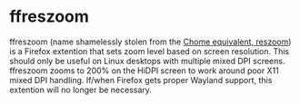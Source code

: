 # ffreszoom

ffreszoom (name shamelessly stolen from the [Chome equivalent,
reszoom](https://github.com/raboof/reszoom)) is a Firefox extention that sets
zoom level based on screen resolution. This should only be useful on Linux
desktops with multiple mixed DPI screens. ffreszoom zooms to 200% on the HiDPI
screen to work around poor X11 mixed DPI handling. If/when Firefox gets proper
Wayland support, this extention will no longer be necessary.
